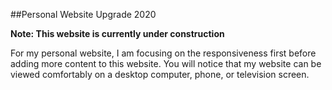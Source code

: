 ##Personal Website Upgrade 2020

**Note: This website is currently under construction**

For my personal website, I am focusing on the responsiveness first before adding more content to this website. You will notice that my website can be viewed comfortably on a desktop computer, phone, or television screen.

